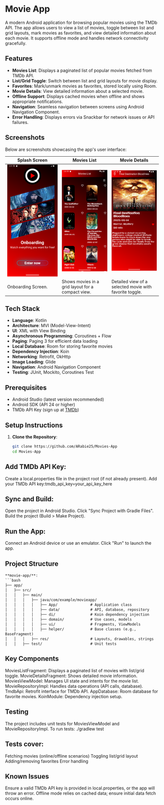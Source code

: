 # Movie App

A modern Android application for browsing popular movies using the TMDb API.
The app allows users to view a list of movies, toggle between list and grid layouts, 
mark movies as favorites, and view detailed information about each movie. 
It supports offline mode and handles network connectivity gracefully.

## Features

- **Movies List**: Displays a paginated list of popular movies fetched from TMDb API.
- **List/Grid Toggle**: Switch between list and grid layouts for movie display.
- **Favorites**: Mark/unmark movies as favorites, stored locally using Room.
- **Movie Details**: View detailed information about a selected movie.
- **Offline Support**: Displays cached movies when offline and shows appropriate notifications.
- **Navigation**: Seamless navigation between screens using Android Navigation Component.
- **Error Handling**: Displays errors via Snackbar for network issues or API failures.

## Screenshots

Below are screenshots showcasing the app's user interface:

| **Splash Screen**| **Movies List** | **Movie Details** |
|-----------------------------------------|----------------------------|-------------------|
| ![Splash](screenshot/splash_screen.png) | ![Movies](screenshot/movies_list.png) | ![Movie Details](screenshot/movie_details.png) |
| Onboarding Screen.| Shows movies in a grid layout for a compact view. | Detailed view of a selected movie with favorite toggle. |

## Tech Stack

- **Language**: Kotlin
- **Architecture**: MVI (Model-View-Intent)
- **UI**: XML with View Binding
- **Asynchronous Programming**: Coroutines + Flow
- **Paging**: Paging 3 for efficient data loading
- **Local Database**: Room for storing favorite movies
- **Dependency Injection**: Koin
- **Networking**: Retrofit, OkHttp
- **Image Loading**: Glide
- **Navigation**: Android Navigation Component
- **Testing**: JUnit, Mockito, Coroutines Test

## Prerequisites

- Android Studio (latest version recommended)
- Android SDK (API 24 or higher)
- TMDb API Key (sign up at [TMDb](https://www.themoviedb.org/))

## Setup Instructions

1. **Clone the Repository**:
   ```bash
   git clone https://github.com/ARabie25/Movies-App
   cd Movies-App


## Add TMDb API Key:

Create a local.properties file in the project root (if not already present).
Add your TMDb API key:tmdb_api_key=your_api_key_here




## Sync and Build:

Open the project in Android Studio.
Click "Sync Project with Gradle Files".
Build the project (Build > Make Project).


## Run the App:

Connect an Android device or use an emulator.
Click "Run" to launch the app.



## Project Structure
    **movie-app/**:
    ```bash
    ├── app/
    │   ├── src/
    │   │   ├── main/
    │   │   │   ├── java/com/example/movieapp/
    │   │   │   │   ├── App/               # Application class
    │   │   │   │   ├── data/              # API, database, repository
    │   │   │   │   ├── di/                # Koin dependency injection
    │   │   │   │   ├── domain/            # Use cases, models
    │   │   │   │   ├── ui/                # Fragments, ViewModels
    │   │   │   │   ├── helper/            # Base classes (e.g., BaseFragment)
    │   │   │   ├── res/                   # Layouts, drawables, strings
    │   │   ├── test/                      # Unit tests

## Key Components

MoviesListFragment: Displays a paginated list of movies with list/grid toggle.
MovieDetailsFragment: Shows detailed movie information.
MoviesViewModel: Manages UI state and intents for the movie list.
MovieRepositoryImpl: Handles data operations (API calls, database).
TmdbApi: Retrofit interface for TMDb API.
AppDatabase: Room database for favorite movies.
KoinModule: Dependency injection setup.

## Testing
The project includes unit tests for MoviesViewModel and MovieRepositoryImpl. To run tests:
./gradlew test

## Tests cover:

Fetching movies (online/offline scenarios)
Toggling list/grid layout
Adding/removing favorites
Error handling

## Known Issues

Ensure a valid TMDb API key is provided in local.properties, or the app will throw an error.
Offline mode relies on cached data; ensure initial data fetch occurs online.
